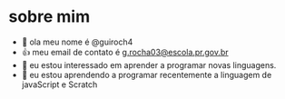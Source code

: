 # sobre mim 
- 👋 ola meu nome é @guiroch4
- :+1: meu email de contato é g.rocha03@escola.pr.gov.br
- 👀 eu estou interessado em aprender a programar novas linguagens.
- 🌱 eu estou aprendendo a programar recentemente a linguagem de javaScript e Scratch

